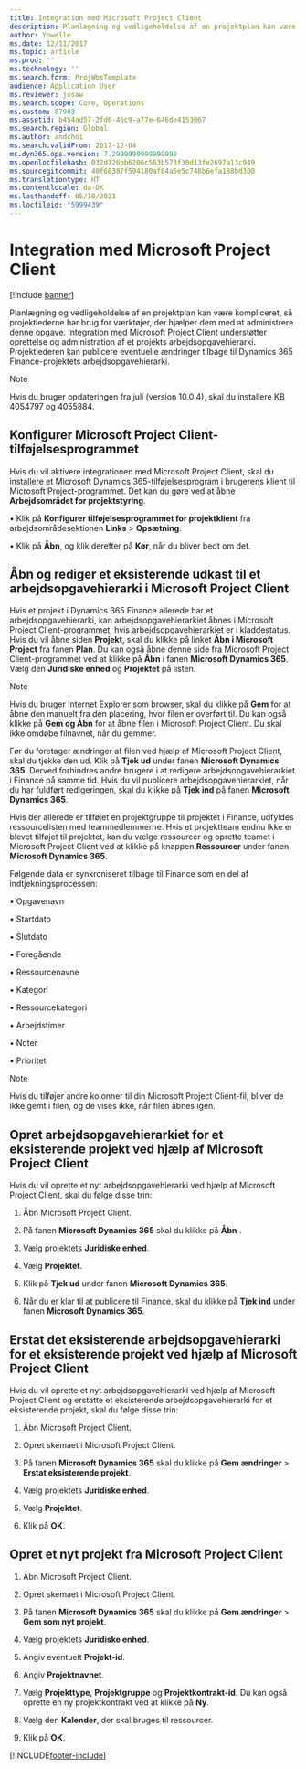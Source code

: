 ```yaml
---
title: Integration med Microsoft Project Client
description: Planlægning og vedligeholdelse af en projektplan kan være kompliceret, så projektlederne har brug for værktøjer, der hjælper dem med at administrere denne opgave. Integration med Microsoft Project Client understøtter oprettelse og administration af et projekts arbejdsopgavehierarki.
author: Yowelle
ms.date: 12/11/2017
ms.topic: article
ms.prod: ''
ms.technology: ''
ms.search.form: ProjWbsTemplate
audience: Application User
ms.reviewer: josaw
ms.search.scope: Core, Operations
ms.custom: 87983
ms.assetid: b454ad57-2fd6-46c9-a77e-646de4153067
ms.search.region: Global
ms.author: andchoi
ms.search.validFrom: 2017-12-04
ms.dyn365.ops.version: 7.2999999999999998
ms.openlocfilehash: 032d726bb6206c563b573f30d13fe2697a13c949
ms.sourcegitcommit: 40f68387f594180af64a5e5c748b6efa188bd300
ms.translationtype: HT
ms.contentlocale: da-DK
ms.lasthandoff: 05/10/2021
ms.locfileid: "5999439"
---
```

# <a name="microsoft-project-client-integration"></a>Integration med Microsoft Project Client

[!include [banner](../includes/banner.md)]

Planlægning og vedligeholdelse af en projektplan kan være kompliceret, så projektlederne har brug for værktøjer, der hjælper dem med at administrere denne opgave. Integration med Microsoft Project Client understøtter oprettelse og administration af et projekts arbejdsopgavehierarki. Projektlederen kan publicere eventuelle ændringer tilbage til Dynamics 365 Finance-projektets arbejdsopgavehierarki.

> [!NOTE]
> Hvis du bruger opdateringen fra juli (version 10.0.4), skal du installere KB 4054797 og 4055884.

## <a name="configure-the-microsoft-project-client-add-in"></a>Konfigurer Microsoft Project Client-tilføjelsesprogrammet
Hvis du vil aktivere integrationen med Microsoft Project Client, skal du installere et Microsoft Dynamics 365-tilføjelsesprogram i brugerens klient til Microsoft Project-programmet. Det kan du gøre ved at åbne **Arbejdsområdet for projektstyring**.

• Klik på **Konfigurer tilføjelsesprogrammet for projektklient** fra arbejdsområdesektionen **Links** > **Opsætning**.

• Klik på **Åbn**, og klik derefter på **Kør**, når du bliver bedt om det.

## <a name="open-and-edit-an-existing-draft-work-breakdown-structure-in-microsoft-project-client"></a>Åbn og rediger et eksisterende udkast til et arbejdsopgavehierarki i Microsoft Project Client
Hvis et projekt i Dynamics 365 Finance allerede har et arbejdsopgavehierarki, kan arbejdsopgavehierarkiet åbnes i Microsoft Project Client-programmet, hvis arbejdsopgavehierarkiet er i kladdestatus. Hvis du vil åbne siden **Projekt**, skal du klikke på linket **Åbn i Microsoft Project** fra fanen **Plan**. Du kan også åbne denne side fra Microsoft Project Client-programmet ved at klikke på **Åbn** i fanen **Microsoft Dynamics 365**. Vælg den **Juridiske enhed** og **Projektet** på listen.

> [!NOTE]
> Hvis du bruger Internet Explorer som browser, skal du klikke på **Gem** for at åbne den manuelt fra den placering, hvor filen er overført til. Du kan også klikke på **Gem og Åbn** for at åbne filen i Microsoft Project Client. Du skal ikke omdøbe filnavnet, når du gemmer.

Før du foretager ændringer af filen ved hjælp af Microsoft Project Client, skal du tjekke den ud. Klik på **Tjek ud** under fanen **Microsoft Dynamics 365**. Derved forhindres andre brugere i at redigere arbejdsopgavehierarkiet i Finance på samme tid. Hvis du vil publicere arbejdsopgavehierarkiet, når du har fuldført redigeringen, skal du klikke på **Tjek ind** på fanen **Microsoft Dynamics 365**.

Hvis der allerede er tilføjet en projektgruppe til projektet i Finance, udfyldes ressourcelisten med teammedlemmerne. Hvis et projektteam endnu ikke er blevet tilføjet til projektet, kan du vælge ressourcer og oprette teamet i Microsoft Project Client ved at klikke på knappen **Ressourcer** under fanen **Microsoft Dynamics 365**. 

Følgende data er synkroniseret tilbage til Finance som en del af indtjekningsprocessen:

• Opgavenavn

• Startdato

• Slutdato

• Foregående

• Ressourcenavne

• Kategori

• Ressourcekategori

• Arbejdstimer

• Noter

• Prioritet

> [!NOTE]
> Hvis du tilføjer andre kolonner til din Microsoft Project Client-fil, bliver de ikke gemt i filen, og de vises ikke, når filen åbnes igen.

## <a name="create-the-work-breakdown-structure-for-an-existing-project-using-microsoft-project-client"></a>Opret arbejdsopgavehierarkiet for et eksisterende projekt ved hjælp af Microsoft Project Client
Hvis du vil oprette et nyt arbejdsopgavehierarki ved hjælp af Microsoft Project Client, skal du følge disse trin:


1.  Åbn Microsoft Project Client.

2.  På fanen **Microsoft Dynamics 365** skal du klikke på **Åbn** .

3.  Vælg projektets **Juridiske enhed**.

4.  Vælg **Projektet**.

5.  Klik på **Tjek ud** under fanen **Microsoft Dynamics 365**.

6.  Når du er klar til at publicere til Finance, skal du klikke på **Tjek ind** under fanen **Microsoft Dynamics 365**.

## <a name="replace-the-existing-work-breakdown-structure-for-an-existing-project-using-microsoft-project-client"></a>Erstat det eksisterende arbejdsopgavehierarki for et eksisterende projekt ved hjælp af Microsoft Project Client
Hvis du vil oprette et nyt arbejdsopgavehierarki ved hjælp af Microsoft Project Client og erstatte et eksisterende arbejdsopgavehierarki for et eksisterende projekt, skal du følge disse trin:

1.  Åbn Microsoft Project Client.

2.  Opret skemaet i Microsoft Project Client.

3.  På fanen **Microsoft Dynamics 365** skal du klikke på **Gem ændringer** > **Erstat eksisterende projekt**.

4.  Vælg projektets **Juridiske enhed**.

5.  Vælg **Projektet**.

6.  Klik på **OK**.

## <a name="create-a-new-project-from-within-microsoft-project-client"></a>Opret et nyt projekt fra Microsoft Project Client


1.  Åbn Microsoft Project Client.

2.  Opret skemaet i Microsoft Project Client.

3.  På fanen **Microsoft Dynamics 365** skal du klikke på **Gem ændringer** > **Gem som nyt projekt**.

4.  Vælg projektets **Juridiske enhed**.

5.  Angiv eventuelt **Projekt-id**.

6.  Angiv **Projektnavnet**.

7.  Vælg **Projekttype**, **Projektgruppe** og **Projektkontrakt-id**. Du kan også oprette en ny projektkontrakt ved at klikke på **Ny**.

8.  Vælg den **Kalender**, der skal bruges til ressourcer.

11. Klik på **OK**.


[!INCLUDE[footer-include](../includes/footer-banner.md)]
